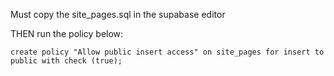<!-- @format -->

Must copy the site_pages.sql in the supabase editor

THEN run the policy below:

`create policy "Allow public insert access"
  on site_pages
  for insert
  to public
  with check (true);`
